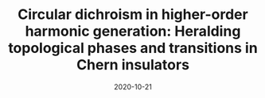 ---
title: "Circular dichroism in higher-order harmonic generation: Heralding topological phases and transitions in Chern insulators"
collection: publications
permalink: " /publication/2020-10-21-Circular dichroism in higher-order harmonic generation: Heralding topological phases and transitions in Chern insulators"
date: 2020-10-21
venue: 'Phys. Rev. B'
paperurl: 'https://journals.aps.org/prb/abstract/10.1103/PhysRevB.102.134115'
citation: 'A. Chacón, D. Kim, W. Zhu, S. P. Kelly, A. Dauphin, E. Pisanty, A. S. Maxwell, A. Picón, M. F. Ciappina, D. E. Kim, C. T., A. Saxena, and M. Lewenstein Phys. Rev. B 102, 134115 (2020)'
---